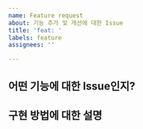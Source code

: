 ```yaml
---
name: Feature request
about: 기능 추가 및 개선에 대한 Issue
title: 'feat: '
labels: feature
assignees: ''

---
```


**어떤 기능에 대한 Issue인지?**
- 

**구현 방법에 대한 설명**
-
